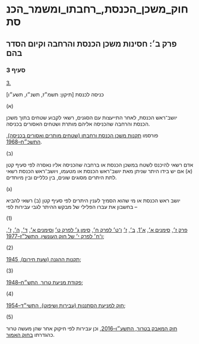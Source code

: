 # חוק_משכן_הכנסת,_רחבתו_ומשמר_הכנסת

## פרק ב׳: חסינות משכן הכנסת והרחבה וקיום הסדר בהם

### סעיף 3

[3.](https://he.wikisource.org/wiki/%D7%97%D7%95%D7%A7_%D7%9E%D7%A9%D7%9B%D7%9F_%D7%94%D7%9B%D7%A0%D7%A1%D7%AA,_%D7%A8%D7%97%D7%91%D7%AA%D7%95_%D7%95%D7%9E%D7%A9%D7%9E%D7%A8_%D7%94%D7%9B%D7%A0%D7%A1%D7%AA#%D7%A1%D7%A2%D7%99%D7%A3_3)

כניסה לכנסת [תיקון: תשמ״ז, תשנ״ו, תשע״ו]

(א)

יושב־ראש הכנסת, לאחר התייעצות עם הסגנים, רשאי לקבוע שטחים בתוך משכן הכנסת והרחבה שהכניסה אליהם מותרת ושטחים האסורים בכניסה.

פורסמו [תקנות משכן הכנסת ורחבתו (שטחים מותרים ואסורים בכניסה), התשכ״ח–1968](https://he.wikisource.org/wiki/%D7%AA%D7%A7%D7%A0%D7%95%D7%AA_%D7%9E%D7%A9%D7%9B%D7%9F_%D7%94%D7%9B%D7%A0%D7%A1%D7%AA_%D7%95%D7%A8%D7%97%D7%91%D7%AA%D7%95_(%D7%A9%D7%98%D7%97%D7%99%D7%9D_%D7%9E%D7%95%D7%AA%D7%A8%D7%99%D7%9D_%D7%95%D7%90%D7%A1%D7%95%D7%A8%D7%99%D7%9D_%D7%91%D7%9B%D7%A0%D7%99%D7%A1%D7%94) "תקנות משכן הכנסת ורחבתו (שטחים מותרים ואסורים בכניסה)").

(ב)

אדם רשאי להיכנס לשטח במשכן הכנסת או ברחבה שהכניסה אליו נאסרה לפי סעיף קטן (א) אם יש בידו היתר שניתן מאת יושב־ראש הכנסת או מטעמו, ויושב־ראש הכנסת רשאי לתת היתרים מסוגים שונים, בין כלליים ובין מיוחדים.

(ג)

יושב ראש הכנסת או מי שהוא הסמיך לענין היתרים לפי סעיף קטן (ב) רשאי להביא בחשבון את עברו הפלילי של מבקש ההיתר לגבי עבירות לפי –

(1)

[פרק ז׳](https://he.wikisource.org/wiki/%D7%97%D7%95%D7%A7_%D7%94%D7%A2%D7%95%D7%A0%D7%A9%D7%99%D7%9F#%D7%A4%D7%A8%D7%A7_%D7%96 "חוק העונשין"), [סימנים א׳](https://he.wikisource.org/wiki/%D7%97%D7%95%D7%A7_%D7%94%D7%A2%D7%95%D7%A0%D7%A9%D7%99%D7%9F#%D7%A4%D7%A8%D7%A7_%D7%97_%D7%A1%D7%99%D7%9E%D7%9F_%D7%90 "חוק העונשין"), [א׳1](https://he.wikisource.org/wiki/%D7%97%D7%95%D7%A7_%D7%94%D7%A2%D7%95%D7%A0%D7%A9%D7%99%D7%9F#%D7%A4%D7%A8%D7%A7_%D7%97_%D7%A1%D7%99%D7%9E%D7%9F_%D7%901 "חוק העונשין"), [ב׳](https://he.wikisource.org/wiki/%D7%97%D7%95%D7%A7_%D7%94%D7%A2%D7%95%D7%A0%D7%A9%D7%99%D7%9F#%D7%A4%D7%A8%D7%A7_%D7%97_%D7%A1%D7%99%D7%9E%D7%9F_%D7%91 "חוק העונשין"), [ז׳](https://he.wikisource.org/wiki/%D7%97%D7%95%D7%A7_%D7%94%D7%A2%D7%95%D7%A0%D7%A9%D7%99%D7%9F#%D7%A4%D7%A8%D7%A7_%D7%97_%D7%A1%D7%99%D7%9E%D7%9F_%D7%96 "חוק העונשין") [ו־ט׳ לפרק ח׳](https://he.wikisource.org/wiki/%D7%97%D7%95%D7%A7_%D7%94%D7%A2%D7%95%D7%A0%D7%A9%D7%99%D7%9F#%D7%A4%D7%A8%D7%A7_%D7%97_%D7%A1%D7%99%D7%9E%D7%9F_%D7%98 "חוק העונשין"), [סימן ג׳ לפרק ט׳](https://he.wikisource.org/wiki/%D7%97%D7%95%D7%A7_%D7%94%D7%A2%D7%95%D7%A0%D7%A9%D7%99%D7%9F#%D7%A4%D7%A8%D7%A7_%D7%98_%D7%A1%D7%99%D7%9E%D7%9F_%D7%92 "חוק העונשין") [וסימנים א׳](https://he.wikisource.org/wiki/%D7%97%D7%95%D7%A7_%D7%94%D7%A2%D7%95%D7%A0%D7%A9%D7%99%D7%9F#%D7%A4%D7%A8%D7%A7_%D7%99_%D7%A1%D7%99%D7%9E%D7%9F_%D7%90 "חוק העונשין"), [ד׳](https://he.wikisource.org/wiki/%D7%97%D7%95%D7%A7_%D7%94%D7%A2%D7%95%D7%A0%D7%A9%D7%99%D7%9F#%D7%A4%D7%A8%D7%A7_%D7%99_%D7%A1%D7%99%D7%9E%D7%9F_%D7%93 "חוק העונשין"), [ה׳](https://he.wikisource.org/wiki/%D7%97%D7%95%D7%A7_%D7%94%D7%A2%D7%95%D7%A0%D7%A9%D7%99%D7%9F#%D7%A4%D7%A8%D7%A7_%D7%99_%D7%A1%D7%99%D7%9E%D7%9F_%D7%94 "חוק העונשין"), [ז׳](https://he.wikisource.org/wiki/%D7%97%D7%95%D7%A7_%D7%94%D7%A2%D7%95%D7%A0%D7%A9%D7%99%D7%9F#%D7%A4%D7%A8%D7%A7_%D7%99_%D7%A1%D7%99%D7%9E%D7%9F_%D7%96 "חוק העונשין"), [ו־ח׳ לפרק י׳ של חוק העונשין, התשל״ז–1977](https://he.wikisource.org/wiki/%D7%97%D7%95%D7%A7_%D7%94%D7%A2%D7%95%D7%A0%D7%A9%D7%99%D7%9F#%D7%A4%D7%A8%D7%A7_%D7%99_%D7%A1%D7%99%D7%9E%D7%9F_%D7%97 "חוק העונשין");

(2)

[תקנות ההגנה (שעת חירום), 1945](https://he.wikisource.org/wiki/%D7%AA%D7%A7%D7%A0%D7%95%D7%AA_%D7%94%D7%94%D7%92%D7%A0%D7%94_(%D7%A9%D7%A2%D7%AA_%D7%97%D7%99%D7%A8%D7%95%D7%9D) "תקנות ההגנה (שעת חירום)");

(3)

[פקודת מניעת טרור, התש״ח–1948](https://he.wikisource.org/wiki/%D7%A4%D7%A7%D7%95%D7%93%D7%AA_%D7%9E%D7%A0%D7%99%D7%A2%D7%AA_%D7%98%D7%A8%D7%95%D7%A8 "פקודת מניעת טרור");

(4)

[חוק למניעת הסתננות (עבירות ושיפוט), התשי״ד–1954](https://he.wikisource.org/wiki/%D7%97%D7%95%D7%A7_%D7%9C%D7%9E%D7%A0%D7%99%D7%A2%D7%AA_%D7%94%D7%A1%D7%AA%D7%A0%D7%A0%D7%95%D7%AA_(%D7%A2%D7%91%D7%99%D7%A8%D7%95%D7%AA_%D7%95%D7%A9%D7%99%D7%A4%D7%95%D7%98) "חוק למניעת הסתננות (עבירות ושיפוט)");

(5)

[חוק המאבק בטרור, התשע״ו–2016](https://he.wikisource.org/wiki/%D7%97%D7%95%D7%A7_%D7%94%D7%9E%D7%90%D7%91%D7%A7_%D7%91%D7%98%D7%A8%D7%95%D7%A8 "חוק המאבק בטרור"), וכן עבירות לפי חיקוק אחר שהן מעשה טרור כהגדרתו [בחוק האמור](https://he.wikisource.org/wiki/%D7%97%D7%95%D7%A7_%D7%94%D7%9E%D7%90%D7%91%D7%A7_%D7%91%D7%98%D7%A8%D7%95%D7%A8 "חוק המאבק בטרור").